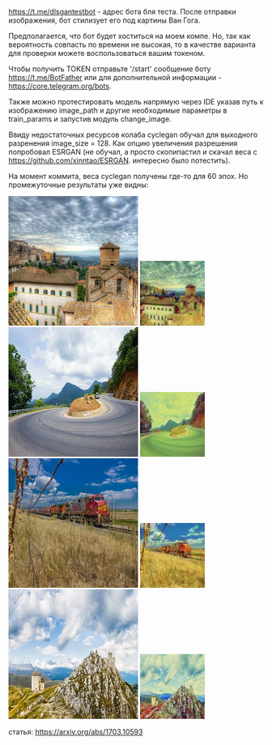https://t.me/dlsgantestbot - адрес бота бля теста. После отправки 
изображения, бот стилизует его под картины Ван Гога.

Предполагается, что бот будет хоститься на моем компе. Но, так как
вероятность совпасть по времени не высокая, то в качестве варианта для проверки 
можете воспользоваться вашим токеном.

Чтобы получить TOKEN отправьте '/start' сообщение боту https://t.me/BotFather или
для дополнительной информации - https://core.telegram.org/bots.

Также можно протестировать модель напрямую  через IDE указав путь к изображению image_path и 
другие необходимые параметры в train_params и запустив модуль change_image.

Ввиду недостаточных ресурсов колаба cyclegan обучал для выходного разренения
image_size = 128. Как опцию увеличения разрешения попробовал ESRGAN (не обучал, а просто
скопипастил и скачал веса с https://github.com/xinntao/ESRGAN. интересно было потестить). 

На момент коммита, веса cyclegan получены где-то для 60 эпох.
Но промежуточные результаты уже видны:

![alt text](https://github.com/HlodM/cyclegan/blob/main/weights/images/bot_image1.jpg?raw=true)
![alt text](https://github.com/HlodM/cyclegan/blob/main/weights/images/vg_image1.jpg?raw=true)
![alt text](https://github.com/HlodM/cyclegan/blob/main/weights/images/bot_image2.jpg?raw=true)
![alt text](https://github.com/HlodM/cyclegan/blob/main/weights/images/vg_image2.jpg?raw=true)
![alt text](https://github.com/HlodM/cyclegan/blob/main/weights/images/bot_image3.jpg?raw=true)
![alt text](https://github.com/HlodM/cyclegan/blob/main/weights/images/vg_image3.jpg?raw=true)
![alt text](https://github.com/HlodM/cyclegan/blob/main/weights/images/bot_image4.jpg?raw=true)
![alt text](https://github.com/HlodM/cyclegan/blob/main/weights/images/vg_image4.jpg?raw=true)

статья: https://arxiv.org/abs/1703.10593
